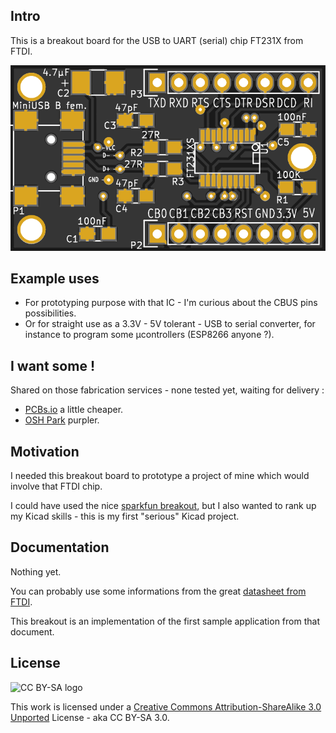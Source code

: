 ## Intro

This is a breakout board for the USB to UART (serial) chip FT231X from FTDI.

![Board Preview](https://github.com/DeuxVis/FT231X_breakout/blob/master/Doc/Preview_PCBs.io_top.png?raw=true "Board top as previewed on PCBs.io")

## Example uses

*   For prototyping purpose with that IC - I'm curious about the CBUS pins possibilities.
*   Or for straight use as a 3.3V - 5V tolerant - USB to serial converter, for instance to program some µcontrollers (ESP8266 anyone ?).

## I want some !

Shared on those fabrication services - none tested yet, waiting for delivery :

* [PCBs.io](https://PCBs.io/share/rwxDz) a little cheaper.
* [OSH Park](https://oshpark.com/shared_projects/8gXq2whh) purpler.

## Motivation

I needed this breakout board to prototype a project of mine which would involve that FTDI chip.

I could have used the nice [sparkfun breakout](https://www.sparkfun.com/products/11736), but I also wanted to rank up my Kicad skills - this is my first "serious" Kicad project.

## Documentation

Nothing yet.

You can probably use some informations from the great [datasheet from FTDI](http://www.ftdichip.com/Support/Documents/DataSheets/ICs/DS_FT231X.pdf).

This breakout is an implementation of the first sample application from that document.


## License

![CC BY-SA logo](https://i.creativecommons.org/l/by-sa/3.0/88x31.png "CC BY-SA 3.0")

This work is licensed under a [Creative Commons Attribution-ShareAlike 3.0 Unported](https://creativecommons.org/licenses/by-sa/3.0/) License - aka CC BY-SA 3.0.

